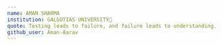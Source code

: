 ```yaml
---
name: AMAN SHARMA
institution: GALGOTIAS UNIVERSITY🚩
quote: Testing leads to failure, and failure leads to understanding.
github_user: Aman-Aarav
---
```

